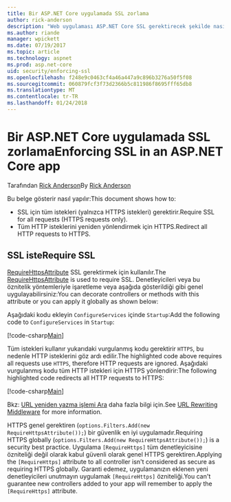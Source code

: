```yaml
---
title: Bir ASP.NET Core uygulamada SSL zorlama
author: rick-anderson
description: "Web uygulaması ASP.NET Core SSL gerektirecek şekilde nasıl gösterir"
ms.author: riande
manager: wpickett
ms.date: 07/19/2017
ms.topic: article
ms.technology: aspnet
ms.prod: asp.net-core
uid: security/enforcing-ssl
ms.openlocfilehash: f248e9c0463cf4a46a447a9c896b3276a50f5f08
ms.sourcegitcommit: 060879fcf3f73d2366b5c811986f8695fff65db8
ms.translationtype: MT
ms.contentlocale: tr-TR
ms.lasthandoff: 01/24/2018
---
```

# <a name="enforcing-ssl-in-an-aspnet-core-app"></a><span data-ttu-id="aea77-103">Bir ASP.NET Core uygulamada SSL zorlama</span><span class="sxs-lookup"><span data-stu-id="aea77-103">Enforcing SSL in an ASP.NET Core app</span></span>

<span data-ttu-id="aea77-104">Tarafından [Rick Anderson](https://twitter.com/RickAndMSFT)</span><span class="sxs-lookup"><span data-stu-id="aea77-104">By [Rick Anderson](https://twitter.com/RickAndMSFT)</span></span>

<span data-ttu-id="aea77-105">Bu belge gösterir nasıl yapılır:</span><span class="sxs-lookup"><span data-stu-id="aea77-105">This document shows how to:</span></span>

- <span data-ttu-id="aea77-106">SSL için tüm istekleri (yalnızca HTTPS istekleri) gerektirir.</span><span class="sxs-lookup"><span data-stu-id="aea77-106">Require SSL for all requests (HTTPS requests only).</span></span>
- <span data-ttu-id="aea77-107">Tüm HTTP isteklerini yeniden yönlendirmek için HTTPS.</span><span class="sxs-lookup"><span data-stu-id="aea77-107">Redirect all HTTP requests to HTTPS.</span></span>

## <a name="require-ssl"></a><span data-ttu-id="aea77-108">SSL iste</span><span class="sxs-lookup"><span data-stu-id="aea77-108">Require SSL</span></span>

<span data-ttu-id="aea77-109">[RequireHttpsAttribute](https://docs.microsoft.com/aspnet/core/api/microsoft.aspnetcore.mvc.requirehttpsattribute) SSL gerektirmek için kullanılır.</span><span class="sxs-lookup"><span data-stu-id="aea77-109">The [RequireHttpsAttribute](https://docs.microsoft.com/aspnet/core/api/microsoft.aspnetcore.mvc.requirehttpsattribute) is used to require SSL.</span></span> <span data-ttu-id="aea77-110">Denetleyicileri veya bu öznitelik yöntemleriyle işaretleme veya aşağıda gösterildiği gibi genel uygulayabilirsiniz:</span><span class="sxs-lookup"><span data-stu-id="aea77-110">You can decorate controllers or methods with this attribute or you can apply it globally as shown below:</span></span>

<span data-ttu-id="aea77-111">Aşağıdaki kodu ekleyin `ConfigureServices` içinde `Startup`:</span><span class="sxs-lookup"><span data-stu-id="aea77-111">Add the following code to `ConfigureServices` in `Startup`:</span></span>

[!code-csharp[Main](authentication/accconfirm/sample/WebApp1/Startup.cs?name=snippet2&highlight=4-)]

<span data-ttu-id="aea77-112">Tüm istekleri kullanır yukarıdaki vurgulanmış kodu gerektirir `HTTPS`, bu nedenle HTTP isteklerini göz ardı edilir.</span><span class="sxs-lookup"><span data-stu-id="aea77-112">The highlighted code above requires all requests use `HTTPS`, therefore HTTP requests are ignored.</span></span> <span data-ttu-id="aea77-113">Aşağıdaki vurgulanmış kodu tüm HTTP istekleri için HTTPS yönlendirir:</span><span class="sxs-lookup"><span data-stu-id="aea77-113">The following highlighted code redirects all HTTP requests to HTTPS:</span></span>

[!code-csharp[Main](authentication/accconfirm/sample/WebApp1/Startup.cs?name=snippet_AddRedirectToHttps&highlight=7-)]

<span data-ttu-id="aea77-114">Bkz: [URL yeniden yazma işlemi Ara](xref:fundamentals/url-rewriting) daha fazla bilgi için.</span><span class="sxs-lookup"><span data-stu-id="aea77-114">See [URL Rewriting Middleware](xref:fundamentals/url-rewriting) for more information.</span></span>

<span data-ttu-id="aea77-115">HTTPS genel gerektiren (`options.Filters.Add(new RequireHttpsAttribute());`) bir güvenlik en iyi uygulamadır.</span><span class="sxs-lookup"><span data-stu-id="aea77-115">Requiring HTTPS globally (`options.Filters.Add(new RequireHttpsAttribute());`) is a security best practice.</span></span> <span data-ttu-id="aea77-116">Uygulama `[RequireHttps]` tüm denetleyicisine özniteliği değil olarak kabul güvenli olarak genel HTTPS gerektiren.</span><span class="sxs-lookup"><span data-stu-id="aea77-116">Applying the `[RequireHttps]` attribute to all controller isn't considered as secure as requiring HTTPS globally.</span></span> <span data-ttu-id="aea77-117">Garanti edemez, uygulamanızın eklenen yeni denetleyicileri unutmayın uygulamak `[RequireHttps]` özniteliği.</span><span class="sxs-lookup"><span data-stu-id="aea77-117">You can't guarantee new controllers added to your app will remember to apply the `[RequireHttps]` attribute.</span></span>
